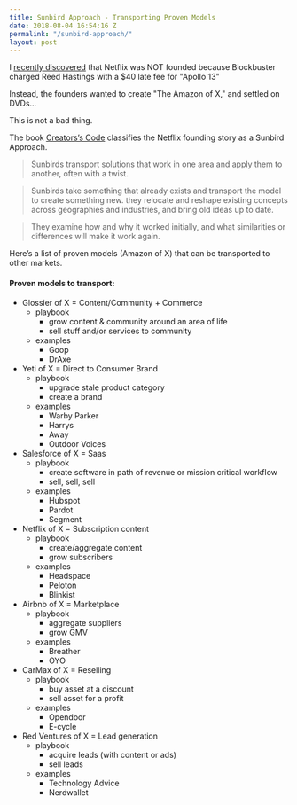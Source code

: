 ```yaml
---
title: Sunbird Approach - Transporting Proven Models
date: 2018-08-04 16:54:16 Z
permalink: "/sunbird-approach/"
layout: post
---
```


I [recently discovered](https://twitter.com/jhoff/status/1024103136536014853) that Netflix was NOT founded because Blockbuster charged Reed Hastings with a $40 late fee for "Apollo 13"

Instead, the founders wanted to create "The Amazon of X," and settled on DVDs...

This is not a bad thing.

The book [Creators’s Code](https://www.amazon.com/Creators-Code-Essential-Extraordinary-Entrepreneurs/dp/1451666071) classifies the Netflix founding story as a Sunbird Approach.

> Sunbirds transport solutions that work in one area and apply them to another, often with a twist. 

> Sunbirds take something that already exists and transport the model to create something new. they relocate and reshape existing concepts across geographies and industries, and bring old ideas up to date. 

> They examine how and why it worked initially, and what similarities or differences will make it work again. 

Here’s a list of proven models (Amazon of X) that can be transported to other markets. 


#### Proven models to transport:

* Glossier of X = Content/Community + Commerce
	* playbook
		* grow content & community around an area of life
		* sell stuff and/or services to community 
	* examples
		* Goop
		* DrAxe
* Yeti of X = Direct to Consumer Brand
	* playbook
		* upgrade stale product category
		* create a brand
	* examples
		* Warby Parker
		* Harrys
		* Away
		* Outdoor Voices
* Salesforce of X = Saas
	* playbook
		* create software in path of revenue or mission critical workflow
		* sell, sell, sell
	* examples
		* Hubspot
		* Pardot
		* Segment
* Netflix of X = Subscription content
	* playbook
		* create/aggregate content
		* grow subscribers
	* examples
		* Headspace
		* Peloton
		* Blinkist
* Airbnb of X = Marketplace
	* playbook
		* aggregate suppliers
		* grow GMV
	* examples
		* Breather
		* OYO
* CarMax of X = Reselling
	* playbook
		* buy asset at a discount
		* sell asset for a profit
	* examples
		* Opendoor
		* E-cycle 
* Red Ventures of X = Lead generation
	* playbook
		* acquire leads (with content or ads)
		* sell leads
	* examples
		* Technology Advice
		* Nerdwallet

